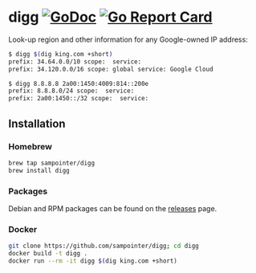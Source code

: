 # digg [![GoDoc](https://godoc.org/github.com/sampointer/digg?status.svg)](https://godoc.org/github.com/sampointer/digg) [![Go Report Card](https://goreportcard.com/badge/github.com/sampointer/digg)](https://goreportcard.com/report/github.com/sampointer/digg)

Look-up region and other information for any Google-owned IP address:

```bash
$ digg $(dig king.com +short)
prefix: 34.64.0.0/10 scope:  service:
prefix: 34.120.0.0/16 scope: global service: Google Cloud
```

```bash
$ digg 8.8.8.8 2a00:1450:4009:814::200e
prefix: 8.8.8.0/24 scope:  service:
prefix: 2a00:1450::/32 scope:  service:
```

## Installation

### Homebrew

```bash
brew tap sampointer/digg
brew install digg
```

### Packages
Debian and RPM packages can be found on the [releases][1] page.

[1]: https://github.com/sampointer/digg/releases/

### Docker

```bash
git clone https://github.com/sampointer/digg; cd digg
docker build -t digg .
docker run --rm -it digg $(dig king.com +short)
```

